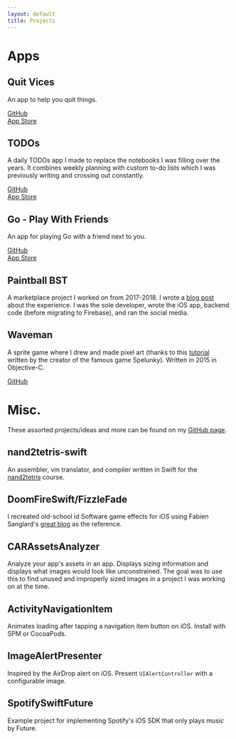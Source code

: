 ```yaml
---
layout: default
title: Projects
---
```


# Apps

## Quit Vices

An app to help you quit things.

[GitHub](https://github.com/longhorn499/Quit-Vices)     
[App Store](https://apps.apple.com/us/app/quit-vices/id1589141908)

## TODOs

A daily TODOs app I made to replace the notebooks I was filling over the years. It combines weekly planning with custom to-do lists which I was previously writing and crossing out constantly.

[GitHub](https://github.com/longhorn499/TODOs)    
[App Store](https://apps.apple.com/us/app/daily-todos/id1543653290)

## Go - Play With Friends

An app for playing Go with a friend next to you.

[GitHub](https://github.com/longhorn499/Go-iOS)    
[App Store](https://apps.apple.com/us/app/go-play-with-friends/id1472121646)

## Paintball BST

A marketplace project I worked on from 2017-2018. I wrote a [blog post](/2018/11/11/sunsetting-iOS-side-project.html) about the experience. I was the sole developer, wrote the iOS app, backend code (before migrating to Firebase), and ran the social media.

## Waveman

A sprite game where I drew and made pixel art (thanks to this [tutorial](https://makegames.tumblr.com/post/42648699708/pixel-art-tutorial) written by the creator of the famous game Spelunky). Written in 2015 in Objective-C.

[GitHub](https://github.com/longhorn499/Waveman)

# Misc.

These assorted projects/ideas and more can be found on my [GitHub page](https://github.com/longhorn499).

## nand2tetris-swift

An assembler, vm translator, and compiler written in Swift for the [nand2tetris](https://www.nand2tetris.org/) course.

## DoomFireSwift/FizzleFade

I recreated old-school id Software game effects for iOS using Fabien Sanglard's [great blog](https://fabiensanglard.net/doom_fire_psx/index.html) as the reference.

## CARAssetsAnalyzer

Analyze your app's assets in an app. Displays sizing information and displays what images would look like unconstrained. The goal was to use this to find unused and improperly sized images in a project I was working on at the time.

## ActivityNavigationItem

Animates loading after tapping a navigation item button on iOS. Install with SPM or CocoaPods.

## ImageAlertPresenter

Inspired by the AirDrop alert on iOS. Present `UIAlertController` with a configurable image.

## SpotifySwiftFuture

Example project for implementing Spotify's iOS SDK that only plays music by Future.
